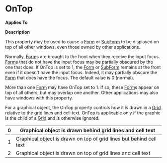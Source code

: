 




<h1 class="heading"><span class="name">OnTop</span></h1>

**Applies To**


**Description**


This property may be used to cause a [Form](./form.md) or [SubForm](./subform.md) to be displayed on top of all other windows, even those owned by other applications.


Normally, [Form](./form.md)s are brought to the front when they receive the input focus. [Form](./form.md)s that do not have the input focus may be partially obscured by the one that does. If OnTop is set to 1, the [Form](./form.md) or [SubForm](./subform.md) remains at the front even if it doesn't have the input focus. Indeed, it may partially obscure the [Form](./form.md) that does have the focus. The default value is 0 (normal).


More than one [Form](./form.md) may have OnTop set to 1. If so, these [Form](./form.md)s appear on top of all others, but may overlap one another. Other applications may also have windows with this property.


For a graphical object, the OnTop property controls how it is drawn in a [Grid](./grid.md) relative to the grid lines and cell text. OnTop is applicable only if the graphic is the child of a [Grid](./grid.md) and is otherwise ignored.


| 0 | Graphical object is drawn behind grid lines and cell text |
| --- | ---  |
| 1 | Graphical object is drawn on top of grid lines but behind cell text |
| 2 | Graphical object is drawn on top of grid lines and cell text |



